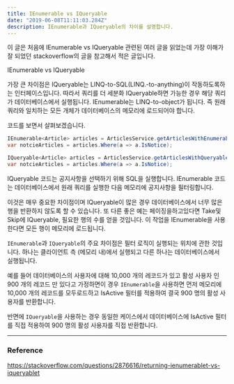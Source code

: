 ```yaml
---
title: IEnumerable vs IQueryable
date: "2019-06-08T11:11:03.284Z"
description: IEnumerable과 IQueryable의 차이를 설명합니다.
---
```


이 글은 처음에 IEnumerable vs IQueryable 관련된 여러 글을 읽었는데 가장 이해가 잘 되었던 stackoverflow의 글을 참고해서 적은 글입니다.

IEnumerable vs IQueryable

가장 큰 차이점은 IQueryable는 LINQ-to-SQL(LINQ.-to-anything)이 작동하도록하는 인터페이스입니다. 따라서 쿼리를 더 세분화 IQueryable하면 가능한 경우 해당 쿼리가 데이터베이스에서 실행됩니다.
IEnumerable는 LINQ-to-object가 됩니다. 즉 원래 쿼리와 일치하는 모든 개체가 데이터베이스의 메모리에 로드되어야 합니다.

코드를 보면서 살펴보겠습니다.

```csharp
IEnumerable<Article> articles = ArticlesService.getArticlesWithEnumerable();
var notcieArticles = articles.Where(a => a.IsNotice);
```

```csharp
IQueryable<Article> articles = ArticlesService.getArticlesWithQueryable();
var notcieArticles = articles.Where(a => a.IsNotice);
```

IQueryable 코드는 공지사항을 선택하기 위해 SQL을 실행합니다. IEnumerable 코드는 데이터베이스에서 원래 쿼리를 실행한 다음 메모리에 공지사항을 필터링합니다.

이것은 매우 중요한 차이점이며 IQueryable이 많은 경우 데이터베이스에서 너무 많은 행을 반환하지 않도록 할 수 있습니다.
또 다른 좋은 예는 페이징을하고있다면 Take및 Skip에 IQueryable, 필요한 행의 수를 얻을 것입니다.
이 작업을 IEnumerable을 사용한다면 모든 행이 메모리에 로드됩니다.

```IEnumerable```과 ```IQueryable```의 주요 차이점은 필터 로직이 실행되는 위치에 관한 것입니다. 하나는 클라이언트 측 (메모리 내)에서 실행되고 다른 하나는 데이터베이스에서 실행됩니다.

예를 들어 데이터베이스의 사용자에 대해 10,000 개의 레코드가 있고 활성 사용자 인 900 개의 레코드 만 있다고 가정하면이 경우 ```IEnumerable```을 사용하면 먼저 메모리에 10,000 개의 레코드를 모두로드하고 IsActive 필터를 적용하여 결국 900 명의 활성 사용자를 반환합니다.

반면에 ```IQueryable```을 사용하는 경우 동일한 케이스에서 데이터베이스에 IsActive 필터를 직접 적용하여 900 명의 활성 사용자를 직접 반환합니다.

---
### Reference

https://stackoverflow.com/questions/2876616/returning-ienumerablet-vs-iqueryablet

